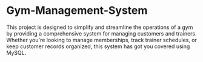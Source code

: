 # Gym-Management-System
This project is designed to simplify and streamline the operations of a gym by providing a comprehensive system for managing customers and trainers. Whether you're looking to manage memberships, track trainer schedules, or keep customer records organized, this system has got you covered using MySQL.
